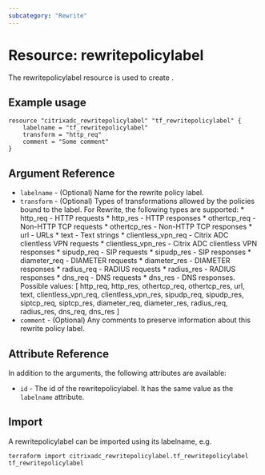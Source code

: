 ```yaml
---
subcategory: "Rewrite"
---
```


# Resource: rewritepolicylabel

The rewritepolicylabel resource is used to create <fillme>.


## Example usage

```hcl
resource "citrixadc_rewritepolicylabel" "tf_rewritepolicylabel" {
	labelname = "tf_rewritepolicylabel"
    transform = "http_req"
	comment = "Some comment"
}
```


## Argument Reference

* `labelname` - (Optional) Name for the rewrite policy label.
* `transform` - (Optional) Types of transformations allowed by the policies bound to the label. For Rewrite, the following types are supported: * http_req - HTTP requests * http_res - HTTP responses * othertcp_req - Non-HTTP TCP requests * othertcp_res - Non-HTTP TCP responses * url - URLs * text - Text strings * clientless_vpn_req - Citrix ADC clientless VPN requests * clientless_vpn_res - Citrix ADC clientless VPN responses * sipudp_req - SIP requests * sipudp_res - SIP responses * diameter_req - DIAMETER requests * diameter_res - DIAMETER responses * radius_req - RADIUS requests * radius_res - RADIUS responses * dns_req - DNS requests * dns_res - DNS responses. Possible values: [ http_req, http_res, othertcp_req, othertcp_res, url, text, clientless_vpn_req, clientless_vpn_res, sipudp_req, sipudp_res, siptcp_req, siptcp_res, diameter_req, diameter_res, radius_req, radius_res, dns_req, dns_res ]
* `comment` - (Optional) Any comments to preserve information about this rewrite policy label.


## Attribute Reference

In addition to the arguments, the following attributes are available:

* `id` - The id of the rewritepolicylabel. It has the same value as the `labelname` attribute.


## Import

A rewritepolicylabel can be imported using its labelname, e.g.

```shell
terraform import citrixadc_rewritepolicylabel.tf_rewritepolicylabel tf_rewritepolicylabel
```
